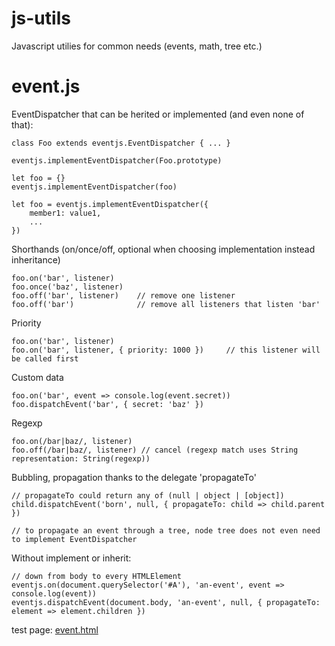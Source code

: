 # js-utils
Javascript utilies for common needs (events, math, tree etc.)

# event.js
EventDispatcher that can be herited or implemented (and even none of that):
	
	class Foo extends eventjs.EventDispatcher { ... }
	 
	eventjs.implementEventDispatcher(Foo.prototype)

	let foo = {}
	eventjs.implementEventDispatcher(foo)
	 
	let foo = eventjs.implementEventDispatcher({
		member1: value1,
		...
	})

Shorthands (on/once/off, optional when choosing implementation instead inheritance) 

	foo.on('bar', listener)
	foo.once('baz', listener)
	foo.off('bar', listener)    // remove one listener
	foo.off('bar')              // remove all listeners that listen 'bar'

Priority

	foo.on('bar', listener)
	foo.on('bar', listener, { priority: 1000 })     // this listener will be called first

Custom data
	
	foo.on('bar', event => console.log(event.secret))
	foo.dispatchEvent('bar', { secret: 'baz' })

Regexp

	foo.on(/bar|baz/, listener)
	foo.off(/bar|baz/, listener) // cancel (regexp match uses String representation: String(regexp))

Bubbling, propagation thanks to the delegate 'propagateTo'
	
	// propagateTo could return any of (null | object | [object])
	child.dispatchEvent('born', null, { propagateTo: child => child.parent })

	// to propagate an event through a tree, node tree does not even need to implement EventDispatcher

Without implement or inherit:
	
	// down from body to every HTMLElement
	eventjs.on(document.querySelector('#A'), 'an-event', event => console.log(event))
	eventjs.dispatchEvent(document.body, 'an-event', null, { propagateTo: element => element.children })

test page: [event.html](http://htmlpreview.github.io/?https://github.com/jniac/js-utils/blob/master/test/event.html)  
